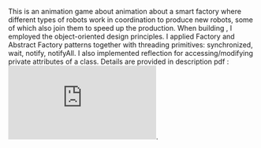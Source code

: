 This is an animation game about animation about a smart factory where different types of robots work in coordination to produce new robots, some of which also join them to speed up the production.
When building , I employed the object-oriented design principles. I applied Factory and Abstract Factory patterns together with threading primitives: synchronized, wait, notify, notifyAll.
I also implemented reflection for accessing/modifying private attributes of a class. Details are provided in description pdf : 
![alt text](https://github.com/ftasbasi/Object-Oriented-Programming/blob/main/Industry%204.0/Industry%204.0%20Description.pdf).


